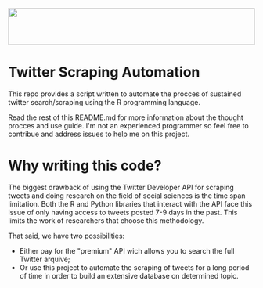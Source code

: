 <img src="https://svgur.com/i/BW3.svg" width="100%" height="75">

# Twitter Scraping Automation

This repo provides a script written to automate the procces of sustained twitter search/scraping using the R programming language.

Read the rest of this README.md for more information about the thought procces and use guide. I'm not an experienced programmer so feel free to contribue and address issues to help me on this project. 

# Why writing this code? 

The biggest drawback of using the Twitter Developer API for scraping tweets and doing research on the field of social sciences is the time span limitation. Both the R and Python libraries that interact with the API face this issue of only having access to tweets posted 7-9 days in the past. This limits the work of researchers that choose this methodology. 

That said, we have two possibilities: 

- Either pay for the "premium" API wich allows you to search the full Twitter arquive;
- Or use this project to automate the scraping of tweets for a long period of time in order to build an extensive database on determined topic. 
